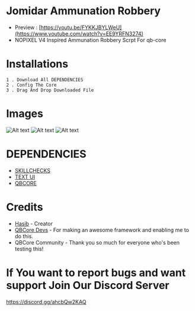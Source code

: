 # Jomidar Ammunation Robbery
* Preview : [https://youtu.be/FYKKJBYLWeU](https://www.youtube.com/watch?v=EE9YRFN3274)
* NOPIXEL V4 Inspired Ammunation Robbery Scrpt For qb-core


# Installations

```
1 . Download All DEPENDENCIES
2 . Config The Core
3 . Drag And Drop Downloaded File
```
# Images
![Alt text](https://i.ibb.co/T0Q0JN0/Screenshot-1.png)
![Alt text](https://i.ibb.co/T0Q0JN0/Screenshot-2.png)
![Alt text](https://i.ibb.co/T0Q0JN0/Screenshot-3.png)


# DEPENDENCIES
* [SKILLCHECKS](https://github.com/Haaasib/skillchecks/)
* [TEXT UI](https://github.com/Haaasib/jomidar-ui)
* [QBCORE](https://github.com/qbcore-framework/)

# Credits
* [Hasib](https://github.com/Haaasib/) - Creator
* [QBCore Devs](https://github.com/qbcore-framework/) - For making an awesome framework and enabling me to do this.
* QBCore Community - Thank you so much for everyone who's been testing this!

# If You want to report bugs and want support Join Our Discord Server 
https://discord.gg/ahcbQw2KAQ

